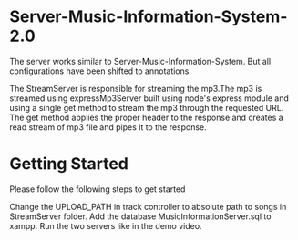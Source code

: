 # Server-Music-Information-System-2.0
The server works similar to Server-Music-Information-System. But all configurations have been shifted to annotations

The StreamServer is responsible for streaming the mp3.The mp3 is streamed using expressMp3Server built using node's express module and using a single get method to stream the mp3 through the requested URL. The get method applies the proper header to the response and creates a read stream of mp3 file and pipes it to the response.

# Getting Started
Please follow the following steps to get started

Change the UPLOAD_PATH in track controller to absolute path to songs in StreamServer folder.
Add the database MusicInformationServer.sql to xampp.
Run the two servers like in the demo video.

